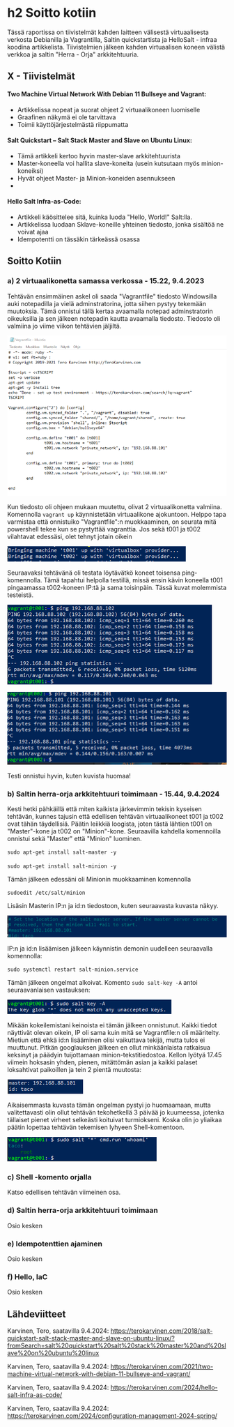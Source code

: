 # h2 Soitto kotiin

Tässä raportissa on tiivistelmät kahden laitteen välisestä virtuaalisesta verkosta Debianilla ja Vagrantilla, Saltin quickstartista ja HelloSalt - infraa koodina artikkelista. Tiivistelmien jälkeen kahden 
virtuaalisen koneen välistä verkkoa ja saltin "Herra - Orja" arkkitehtuuria.

## X - Tiivistelmät 

#### Two Machine Virtual Network With Debian 11 Bullseye and Vagrant:

- Artikkelissa nopeat ja suorat ohjeet 2 virtuaalikoneen luomiselle
- Graafinen näkymä ei ole tarvittava
- Toimii käyttöjärjestelmästä riippumatta


#### Salt Quickstart – Salt Stack Master and Slave on Ubuntu Linux:

- Tämä artikkeli kertoo hyvin master-slave arkkitehtuurista
- Master-koneella voi hallita slave-koneita (usein kutsutaan myös minion-koneiksi)
- Hyvät ohjeet Master- ja Minion-koneiden asennukseen
- 

#### Hello Salt Infra-as-Code:

- Artikkeli käösittelee sitä, kuinka luoda "Hello, World!" Salt:lla.
- Artikkelissa luodaan Sklave-koneille yhteinen tiedosto, jonka sisältöä ne voivat ajaa
- Idempotentti on tässäkin tärkeässä osassa


## Soitto Kotiin

### a) 2 virtuaalikonetta samassa verkossa - 15.22, 9.4.2023

Tehtävän ensimmäinen askel oli saada "Vagrantfile" tiedosto Windowsilla auki notepadilla ja vielä adminstratorina, jotta siihen pystyy tekemään muutoksia. Tämä onnistui tällä kertaa avaamalla notepad adminstratorin oikeuksilla ja sen jälkeen notepadin kautta avaamalla tiedosto. Tiedosto oli valmiina jo viime viikon tehtävien jäljiltä.

![Add file: Upload](h2_1_vagrantfile.png)

Kun tiedosto oli ohjeen mukaan muutettu, olivat 2 virtuaalikonetta valmiina. Komennolla `vagrant up` käynnistetään virtuaalikone ajokuntoon. Helppo tapa varmistaa että onnistuiko "Vagrantfile":n muokkaaminen, on seurata mitä powershell tekee kun se pystyttää vagranttia. Jos sekä t001 ja t002 vilahtavat edessäsi, olet tehnyt jotain oikein

![Add file: Upload](h2_2_vagrantmachines.png)


Seuraavaksi tehtävänä oli testata löytävätkö koneet toisensa ping-komennolla. Tämä tapahtui helpolla testillä, missä ensin kävin koneella t001 pingaamassa t002-koneen IP:tä ja sama toisinpäin. Tässä kuvat molemmista testeistä.

![Add file: Upload](h2_3_ping.png)

![Add file: Upload](h2_4_ping2.png)

Testi onnistui hyvin, kuten kuvista huomaa!



### b) Saltin herra-orja arkkitehtuuri toimimaan - 15.44, 9.4.2024


Kesti hetki pähkäillä että miten kaikista järkevimmin tekisin kyseisen tehtävän, kunnes tajusin että edellisen tehtävän virtuaalikoneet t001 ja t002 ovat tähän täydellisiä. Päätin leiikkiä loogista, joten tästä lähtien t001 on "Master"-kone ja t002 on "Minion"-kone. Seuraavilla kahdella komennoilla onnistui sekä "Master" että "Minion" luominen.

    sudo apt-get install salt-master -y

    sudo apt-get install salt-minion -y

Tämän jälkeen edessäni oli Minionin muokkaaminen komennolla

    sudoedit /etc/salt/minion

Lisäsin Masterin IP:n ja id:n tiedostoon, kuten seuraavasta kuvasta näkyy.

![Add file: Upload](h2_5_minion.png)

IP:n ja id:n lisäämisen jälkeen käynnistin demonin uudelleen seuraavalla komennolla:

    sudo systemctl restart salt-minion.service

Tämän jälkeen ongelmat alkoivat. Komento `sudo salt-key -A` antoi seuraavanlaisen vastauksen:

![Add file: Upload](h2_6_salt-key.png)

Mikään kokeilemistani keinoista ei tämän jälkeen onnistunut. Kaikki tiedot näyttivät olevan oikein, IP oli sama kuin mitä se Vagrantfile:n oli määritelty. Mietiun että ehkä id:n lisääminen olisi vaikuttava tekijä, mutta tulos ei muuttunut. Pitkän googlauksen jälkeen en ollut minkäänlaista ratkaisua keksinyt ja päädyin tuijottamaan minion-tekstitiedostoa. Kellon lyötyä 17.45 viimein hoksasin yhden, pienen, mitättömän asian ja kaikki palaset loksahtivat paikoillen ja tein 2 pientä muutosta:

![Add file: Upload](h2_7_perse.png)

Aikaisemmasta kuvasta tämän ongelman pystyi jo huomaamaan, mutta valitettavasti olin ollut tehtävän tekohetkellä 3 päivää jo kuumeessa, jotenka tällaiset pienet virheet selkeästi koituivat turmiokseni. Koska olin jo yliaikaa päätin lopettaa tehtävän tekemisen lyhyeen Shell-komentoon.

![Add file: Upload](h2_8_root.png)


### c) Shell -komento orjalla

Katso edellisen tehtävän viimeinen osa.


### d) Saltin herra-orja arkkitehtuuri toimimaan

Osio kesken


### e) Idempotenttien ajaminen

Osio kesken


### f) Hello, IaC

Osio kesken


## Lähdeviitteet


Karvinen, Tero, saatavilla 9.4.2024: https://terokarvinen.com/2018/salt-quickstart-salt-stack-master-and-slave-on-ubuntu-linux/?fromSearch=salt%20quickstart%20salt%20stack%20master%20and%20slave%20on%20ubuntu%20linux

Karvinen, Tero, saatavilla 9.4.2024: https://terokarvinen.com/2021/two-machine-virtual-network-with-debian-11-bullseye-and-vagrant/

Karvinen, Tero, saatavilla 9.4.2024: https://terokarvinen.com/2024/hello-salt-infra-as-code/

Karvinen, Tero, saatavilla 9.4.2024: https://terokarvinen.com/2024/configuration-management-2024-spring/
